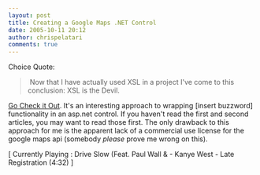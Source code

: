```yaml
---
layout: post
title: Creating a Google Maps .NET Control
date: 2005-10-11 20:12
author: chrispelatari
comments: true
---
```


<p>Choice Quote:</p>
<blockquote style="margin-right:0;">
  <p><!--StartFragment --> Now that I have actually used XSL in a project 
  I've come to this conclusion: XSL is the Devil. </p></blockquote>
<p dir="ltr"><a href="http://www.codeproject.com/useritems/LatLaysFlat-Part3.asp">Go Check it 
Out</a>. It's an interesting approach to wrapping [insert buzzword] 
functionality in an asp.net control. If you haven't read the first and second 
articles, you may want to read those first. The only drawback to this approach 
for me is the apparent lack of a commercial use license for the google maps api 
(somebody <em>please </em>prove me wrong on this).</p>
<p class="media">[ Currently Playing : Drive Slow (Feat. Paul Wall &amp; - Kanye 
West - Late Registration (4:32) ]</p>
